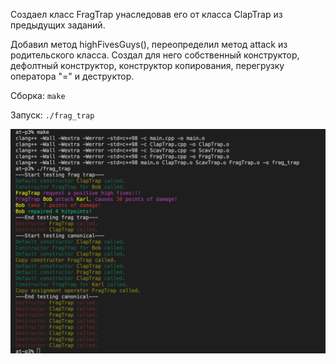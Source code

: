 Создаел класс FragTrap унаследовав его от класса ClapTrap из предыдущих заданий.

Добавил метод highFivesGuys(), переопределил метод attack из родительского класса.
Создал для него собственный конструктор, дефолтный конструктор, конструктор копирования, перегрузку оператора "=" и деструктор.


Сборка: `make`

Запуск: `./frag_trap`


![](img/Screen_1.png)
